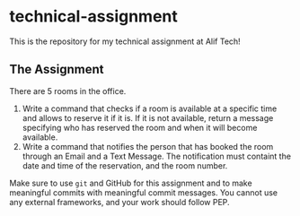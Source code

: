 # technical-assignment
This is the repository for my technical assignment at Alif Tech!

## The Assignment

There are 5 rooms in the office. 
  
<ol>
  <li>Write a command that checks if a room is available at a specific time and allows to reserve it if it is. If it is not available, return a message specifying who has reserved the room and when it will become available.</li>
  <li>Write a command that notifies the person that has booked the room through an Email and a Text Message. The notification must containt the date and time of the reservation, and the room number.</li>
</ol>

Make sure to use `git` and GitHub for this assignment and to make meaningful commits with meaningful commit messages. You cannot use any external frameworks, and your work should follow PEP.
